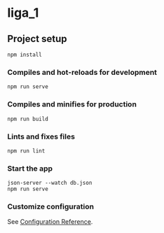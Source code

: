 # liga_1

## Project setup
```
npm install
```

### Compiles and hot-reloads for development
```
npm run serve
```

### Compiles and minifies for production
```
npm run build
```

### Lints and fixes files
```
npm run lint
```

### Start the app
```
json-server --watch db.json
npm run serve
```

### Customize configuration
See [Configuration Reference](https://cli.vuejs.org/config/).
